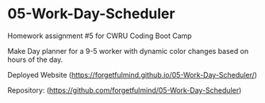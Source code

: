 # 05-Work-Day-Scheduler
Homework assignment #5 for CWRU Coding Boot Camp

Make Day planner for a 9-5 worker with dynamic color changes based on hours of the day. 

Deployed Website (https://forgetfulmind.github.io/05-Work-Day-Scheduler/)

Repository: (https://github.com/forgetfulmind/05-Work-Day-Scheduler)